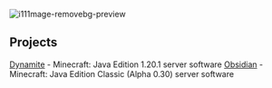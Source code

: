 ![i111mage-removebg-preview](https://github.com/DynamiteMC/Dynamite/assets/84847714/299c803e-ff30-46fb-ba56-a752e365307d)
## Projects
[Dynamite](https://github.com/DynamiteMC/Dynamite) - Minecraft: Java Edition 1.20.1 server software
[Obsidian](https://github.com/DynamiteMC/Obsidian) - Minecraft: Java Edition Classic (Alpha 0.30) server software